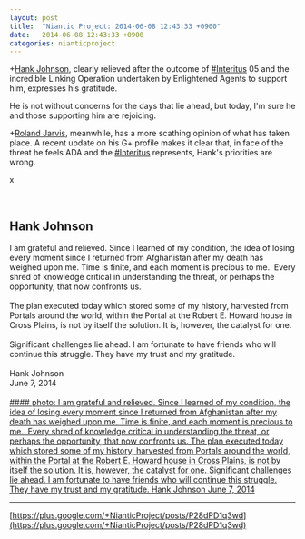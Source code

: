 ```yaml
---
layout: post
title:  "Niantic Project: 2014-06-08 12:43:33 +0900"
date:   2014-06-08 12:43:33 +0900
categories: nianticproject
---
```

+[Hank Johnson](https://plus.google.com/117792105926525258257 ""), clearly relieved after the outcome of [#Interitus](https://plus.google.com/s/%23Interitus "") 05 and the incredible Linking Operation undertaken by Enlightened Agents to support him, expresses his gratitude.

He is not without concerns for the days that lie ahead, but today, I'm sure he and those supporting him are rejoicing.

+[Roland Jarvis](https://plus.google.com/103568659333550762891 ""), meanwhile, has a more scathing opinion of what has taken place. A recent update on his G+ profile makes it clear that, in face of the threat he feels ADA and the [#Interitus](https://plus.google.com/s/%23Interitus "") represents, Hank's priorities are wrong.

x<div class="shared"><br /><h2>Hank Johnson</h2>I am grateful and relieved. Since I learned of my condition, the idea of losing every moment since I returned from Afghanistan after my death has weighed upon me. Time is finite, and each moment is precious to me.  Every shred of knowledge critical in understanding the threat, or perhaps the opportunity, that now confronts us.<br /><br />The plan executed today which stored some of my history, harvested from Portals around the world, within the Portal at the Robert E. Howard house in Cross Plains, is not by itself the solution. It is, however, the catalyst for one. <br /><br />Significant challenges lie ahead. I am fortunate to have friends who will continue this struggle. They have my trust and my gratitude.<br /><br />Hank Johnson<br />June 7, 2014<br /><br /></div>
[#### photo: I am grateful and relieved. Since I learned of my condition, the idea of losing every moment since I returned from Afghanistan after my death has weighed upon me. Time is finite, and each moment is precious to me.  Every shred of knowledge critical in understanding the threat, or perhaps the opportunity, that now confronts us.
The plan executed today which stored some of my history, harvested from Portals around the world, within the Portal at the Robert E. Howard house in Cross Plains, is not by itself the solution. It is, however, the catalyst for one.
Significant challenges lie ahead. I am fortunate to have friends who will continue this struggle. They have my trust and my gratitude.
Hank Johnson
June 7, 2014](https://lh6.googleusercontent.com/-TuBdViHUzCs/U5PWlJbE-PI/AAAAAAAABJU/Py-p4vbAmO4/Howard.png "")
- - -
[https://plus.google.com/+NianticProject/posts/P28dPD1q3wd](https://plus.google.com/+NianticProject/posts/P28dPD1q3wd)
